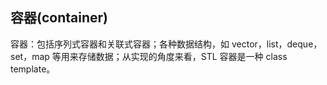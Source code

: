 ## 容器(container)

容器：包括序列式容器和关联式容器；各种数据结构，如 vector，list，deque，set，map 等用来存储数据；从实现的角度来看，STL 容器是一种 class template。
